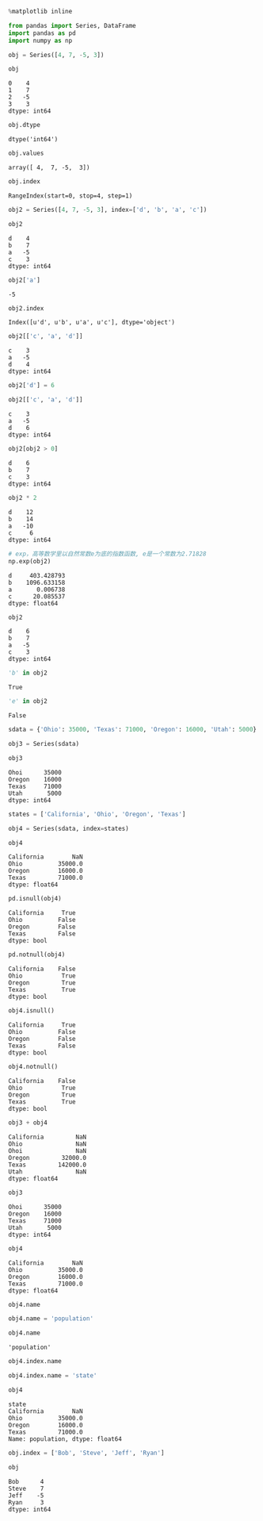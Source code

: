 

```python
%matplotlib inline
```


```python
from pandas import Series, DataFrame
import pandas as pd
import numpy as np
```


```python
obj = Series([4, 7, -5, 3])
```


```python
obj
```




    0    4
    1    7
    2   -5
    3    3
    dtype: int64




```python
obj.dtype
```




    dtype('int64')




```python
obj.values
```




    array([ 4,  7, -5,  3])




```python
obj.index
```




    RangeIndex(start=0, stop=4, step=1)




```python
obj2 = Series([4, 7, -5, 3], index=['d', 'b', 'a', 'c'])
```


```python
obj2
```




    d    4
    b    7
    a   -5
    c    3
    dtype: int64




```python
obj2['a']
```




    -5




```python
obj2.index
```




    Index([u'd', u'b', u'a', u'c'], dtype='object')




```python
obj2[['c', 'a', 'd']]
```




    c    3
    a   -5
    d    4
    dtype: int64




```python
obj2['d'] = 6
```


```python
obj2[['c', 'a', 'd']]
```




    c    3
    a   -5
    d    6
    dtype: int64




```python
obj2[obj2 > 0]
```




    d    6
    b    7
    c    3
    dtype: int64




```python
obj2 * 2
```




    d    12
    b    14
    a   -10
    c     6
    dtype: int64




```python
# exp，高等数学里以自然常数e为底的指数函数, e是一个常数为2.71828
np.exp(obj2)
```




    d     403.428793
    b    1096.633158
    a       0.006738
    c      20.085537
    dtype: float64




```python
obj2
```




    d    6
    b    7
    a   -5
    c    3
    dtype: int64




```python
'b' in obj2
```




    True




```python
'e' in obj2
```




    False




```python
sdata = {'Ohio': 35000, 'Texas': 71000, 'Oregon': 16000, 'Utah': 5000}
```


```python
obj3 = Series(sdata)
```


```python
obj3
```




    Ohoi      35000
    Oregon    16000
    Texas     71000
    Utah       5000
    dtype: int64




```python
states = ['California', 'Ohio', 'Oregon', 'Texas']
```


```python
obj4 = Series(sdata, index=states)
```


```python
obj4
```




    California        NaN
    Ohio          35000.0
    Oregon        16000.0
    Texas         71000.0
    dtype: float64




```python
pd.isnull(obj4)
```




    California     True
    Ohio          False
    Oregon        False
    Texas         False
    dtype: bool




```python
pd.notnull(obj4)
```




    California    False
    Ohio           True
    Oregon         True
    Texas          True
    dtype: bool




```python
obj4.isnull()
```




    California     True
    Ohio          False
    Oregon        False
    Texas         False
    dtype: bool




```python
obj4.notnull()
```




    California    False
    Ohio           True
    Oregon         True
    Texas          True
    dtype: bool




```python
obj3 + obj4
```




    California         NaN
    Ohio               NaN
    Ohoi               NaN
    Oregon         32000.0
    Texas         142000.0
    Utah               NaN
    dtype: float64




```python
obj3
```




    Ohoi      35000
    Oregon    16000
    Texas     71000
    Utah       5000
    dtype: int64




```python
obj4
```




    California        NaN
    Ohio          35000.0
    Oregon        16000.0
    Texas         71000.0
    dtype: float64




```python
obj4.name
```


```python
obj4.name = 'population'
```


```python
obj4.name
```




    'population'




```python
obj4.index.name
```


```python
obj4.index.name = 'state'
```


```python
obj4
```




    state
    California        NaN
    Ohio          35000.0
    Oregon        16000.0
    Texas         71000.0
    Name: population, dtype: float64




```python
obj.index = ['Bob', 'Steve', 'Jeff', 'Ryan']
```


```python
obj
```




    Bob      4
    Steve    7
    Jeff    -5
    Ryan     3
    dtype: int64


